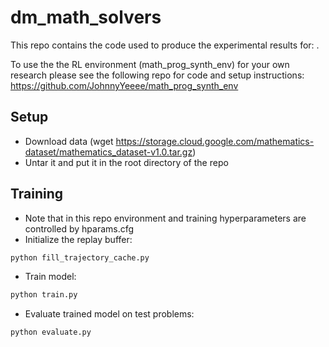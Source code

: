 # dm_math_solvers

This repo contains the code used to produce the experimental results for: <insert paper link here>.

To use the the RL environment (math_prog_synth_env) for your own research please see the following repo for code and setup instructions: https://github.com/JohnnyYeeee/math_prog_synth_env

## Setup

- Download data (wget https://storage.cloud.google.com/mathematics-dataset/mathematics_dataset-v1.0.tar.gz)
- Untar it and put it in the root directory of the repo

## Training

- Note that in this repo environment and training hyperparameters are controlled by hparams.cfg
- Initialize the replay buffer: 

```python
python fill_trajectory_cache.py
```

- Train model:

```python
python train.py
```

- Evaluate trained model on test problems:

```python
python evaluate.py
```